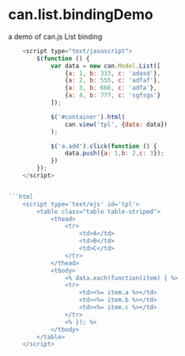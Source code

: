 can.list.bindingDemo
====================

a demo of can.js List binding 

```javascript
    <script type="text/javascript">
        $(function () {
            var data = new can.Model.List([
                {a: 1, b: 333, c: 'adasd'},
                {a: 2, b: 555, c: 'adfaf'},
                {a: 3, b: 666, c: 'adfa'},
                {a: 4, b: 777, c: 'sgfsgs'}
            ]);

            $('#container').html(
                can.view('tpl', {data: data})
            );

            $('a.add').click(function () {
                data.push({a: 1,b: 2,c: 3});
            })
        });
    </script>


```html
    <script type='text/ejs' id='tpl'>
        <table class="table table-striped">
            <thead>
                <tr>
                    <td>A</td>
                    <td>B</td>
                    <td>C</td>
                </tr>
            </thead>
            <tbody>
                <% data.each(function(item) { %>
                <tr>
                    <td><%= item.a %></td>
                    <td><%= item.b %></td>
                    <td><%= item.c %></td>
                </tr>
                <% }); %>
            </tbody>
        </table>
    </script>
